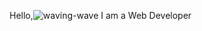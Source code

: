 
 Hello,![waving-wave](https://user-images.githubusercontent.com/77299905/191481553-80d5340b-24b5-4730-b82e-964c6cdcf611.gif)
 I am a Web Developer
